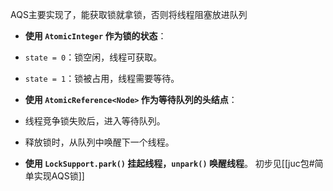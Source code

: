 AQS主要实现了，能获取锁就拿锁，否则将线程阻塞放进队列
- **使用 `AtomicInteger` 作为锁的状态**：

- `state = 0`：锁空闲，线程可获取。
- `state = 1`：锁被占用，线程需要等待。
- **使用 `AtomicReference<Node>` 作为等待队列的头结点**：

- 线程竞争锁失败后，进入等待队列。
- 释放锁时，从队列中唤醒下一个线程。
- **使用 `LockSupport.park()` 挂起线程，`unpark()` 唤醒线程**。
初步见[[juc包#简单实现AQS锁]]
